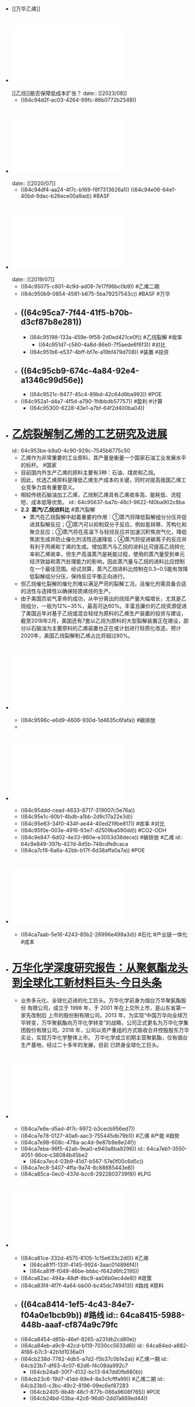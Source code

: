 - [[万华乙烯]]
- # ![卫星化学.pdf](../assets/卫星化学_1690913950702_0.pdf) 
  [[乙烷]]能否保障低成本扩张？
  date:: [[2023/08]]
	- ((64c94d2f-ac03-4264-89fc-86b0772b2548))
- # ![万华化学600309.SH万华化学深度之八：新材料的空间和确定性如何？.pdf](../assets/万华化学600309.SH万华化学深度之八：新材料的空间和确定性如何？_1690914251316_0.pdf)
  date:: [[2020/07]]
	- ((64c94df4-aa24-4f7c-b169-f8f7313626a1)) ((64c94e06-64e1-40bd-9dac-b26ece00a9ad)) #BASF
- # ![[广发]万华石化板块.pdf](../assets/[广发]万华石化板块_1690914872319_0.pdf)
  date:: [[2019/07]]
	- ((64c95075-c801-4c9d-ad08-7e17f96bc0b9)) #乙烯二期
	- ((64c950b9-0854-4581-b675-5ba79257543c)) #BASF #万华
	- ## ((64c95ca7-7f44-41f5-b70b-d3cf87b8e281))
		- ((64c95198-133a-459e-9f58-2d0ed421ce0f)) #乙烷裂解 #收率
			- ((64c951d7-c560-4a8d-86e0-7f5aede6f6f3)) #对比
		- ((64c951b6-e537-4bff-bf7e-a19bf479d708)) #装置 #投资
	- ## ((64c95cb9-674c-4a84-92e4-a1346c99d56e))
		- ((64c9521c-9477-45c4-89bd-42c64d6ba993)) #POE
	- ((64c952a1-d4a7-4f5d-a790-1fdbbdb57757)) #盈利 #计算
		- ((64c95300-6228-43e1-a7bf-64f2d400ba04))
- # [乙烷裂解制乙烯的工艺研究及进展](https://mp.weixin.qq.com/s?__biz=MzA3ODQ0MjA1MA==&mid=2650248404&idx=1&sn=68729ffdcb54d50a41e284ac56933d58&chksm=87418ff9b03606efed0f66fce8a084de6d604ac436d26894200b194574928ea484948651dddc&scene=27)
  id:: 64c953be-b9a0-4c90-929c-7545b8775c50
	- 乙烯作为非常重要的工业原料，其产量是衡量一个国家石油工业发展水平的标杆。 #国家
	- 目前国内外生产乙烯的原料主要有3种：石油、煤炭和乙烷。
	- 因此，优选乙烯原料是降低乙烯生产成本的关键，同时对提高我国乙烯工业竞争力具有重要意义。
	- 相较传统石脑油加工乙烯，乙烷制乙烯具有乙烯收率高、能耗低、流程短、成本低等优势。
	  id:: 64c95637-ba7b-48c1-9622-f40ba902c8ba
	- **2.2  蒸汽/乙烷进料比** #蒸汽裂解
		- 蒸汽在乙烷裂解中起着重要的作用：①蒸汽将降低裂解组分分压并促进其裂解反应；②蒸汽可以抑制双分子反应，例如氢转移、芳构化和聚合反应；③蒸汽将在高温下与轻烃反应并加速沉积焦炭气化，降低焦炭生成并防止催化剂活性迅速降低；④蒸汽将促进碳离子的反应并有利于丙烯和丁烯的生成。增加蒸汽与乙烷的进料比可提高乙烷转化率和乙烯收率，但生产高温蒸汽是耗能过程，使用的蒸汽量受到单元经济效益和蒸汽处理能力的影响，因此蒸汽量与乙烷的进料比应控制在一个最佳范围。经试测算，蒸汽乙烷进料比控制在0.3~0.5能有效降低裂解组分分压，保持反应平衡正向进行。
	- 但乙烷催化裂解的催化剂难以满足严苛的裂解工况，且催化剂需具备合适的活性与选择性以确保轻质烯烃的生产。
	- 由于美国页岩气革命的成功，从中分离出的烷烃产量大幅增长，尤其是乙烷组分，一般为12%~35%，最高可达60%。丰富且廉价的乙烷资源促进了美国近年对基于乙烷或混合轻烃为原料的乙烯生产装置的投资与建设，截至2018年2月，美国还有7套以乙烷为原料的大型裂解装置正在建设，部分以石脑油为主要原料的乙烯装置也正在或计划进行轻质化改造，预计2020年，美国乙烷裂解制乙烯占比将超过80%。
- # ![烯烃生产新趋势_Ismal Amghizar.pdf](../assets/烯烃生产新趋势_Ismal_Amghizar_1690917204312_0.pdf)
	- ((64c9596c-e6d9-4606-930d-1d4635c6fafa)) #碳排放
	-
- # ![[东海]乙烯化工行业.pdf](../assets/[东海]乙烯化工行业_1690918324148_0.pdf)
	- ((64c95ddd-cead-4633-8717-319007c5e76a))
	- ((64c95e1c-60b1-4bdb-a1bb-2d9c17a22e3d))
	- ((64c95e63-34f0-434f-ae44-40ed219be817)) #收率 #对比
	- ((64c95f0e-003e-4916-93e7-d2509ba590dd)) #CO2-ODH
	- ((64c9e847-6d02-4e33-960e-e3053d38dece)) #碳排放 #乙烯
	  id:: 64c9e849-397b-427d-8d5b-748cdfe8caca
	- ((64ca7cf8-6a6a-42bb-b17f-6d38affa0a7a)) #POE
- # ![H3_AP202209151578433028_1.pdf](../assets/H3_AP202209151578433028_1_1690991219896_0.pdf)
	- ((64ca7aab-5e16-4243-85b2-26996e498a3d)) #石化 #产业链一体化 #成本
- # [万华化学深度研究报告：从聚氨酯龙头到全球化工新材料巨头-今日头条](https://www.toutiao.com/article/7042097877916582407/)
	- 业务多元化、全球化迈进的化工巨头。万华化学前身为烟台万华聚氨酯股份 有限公司，成立于 1998 年，于 2001 年在上交所上市，是山东省第一家先改制后 上市的股份制有限公司。2013 年，为实现“中国万华向全球万华转变，万华聚氨酯向万华化学转变”的战略，公司正式更名为万华化学集团股份有限公司。2018 年，公司以资产重组的方式吸收合并控股股东万华实业，实现万华化学整体上市。 万华化学成立初期主营聚氨酯，仅有烟台生产基地，经过二十多年的发展，目前 已跻身全球化工巨头。
- # ![【德邦-21】万华化学（600309.SH）深度报告.pdf](../assets/【德邦-21】万华化学（600309.SH）深度报告_1690992129860_0.pdf)
	- ((64ca7e6e-d5ad-4f7c-9972-b3cecb956ed7))
	- ((64ca7e78-0127-40a6-aac3-755445db79b1)) #乙烯 #产能 #趋势
	- ((64ca7e98-608c-478a-ac4d-9e87b9e8e24f))
	- ((64ca7eba-98f5-42ab-9ea0-e940a8ba9296))
	  id:: 64ca7eb1-3550-4051-86ce-c38084b45be2
		- ((64ca7ec4-03b9-41d7-b567-57e0f00c6d5c))
	- ((64ca7ec8-5407-4ffa-9a74-8c88885443e8))
	- ((64ca85ca-0ec0-437d-bcc6-2922803739f8)) #LPG
- # ![【信达-23】乙烯.pdf](../assets/【信达-23】乙烯_1690993027268_0.pdf)
	- ((64ca81ce-332d-4575-8105-1c15e633c2d0)) #乙烯
		- ((64ca81f1-133f-4145-9924-3aac014896f4))
		- ((64ca81ff-f049-46be-bbbc-f642d6fc2195))
	- ((64ca82ac-494a-48df-8bc9-aa06b0ec4de8)) #政策
	- ((64ca83f4-4f7f-4a64-bb00-bc45dc749413)) #路线 #原料
	- ((64ca8414-1ef5-4c43-84e7-f04a0e1bcb9b)) #路线
	  id:: 64ca8415-5988-448b-aaaf-cf874a9c79fc
		-
	- ((64ca8454-d85b-46ef-8265-a231db2cd80e))
	- ((64ca84eb-a9c9-42cd-b119-7030cc5633d6))
	  id:: 64ca84ed-a882-4f86-b7c3-42b1d1036a01
	- ((64cb238d-7782-4db5-a7d2-f5b37c0b1e2a)) #乙烯一期
	  id:: 64cb23b7-df63-4c07-82d6-f4c08da992c7
		- ((64cb24a8-30f7-4132-bc13-847dd0fb680b))
	- ((64cb23c6-19d7-41dd-89e4-8e3cfcfffa99)) #乙烯二期
	  id:: 64cb23b0-c3bc-49c2-8196-09ec6ef87283
		- ((64cb2405-8b48-48c1-877b-086a9608f765)) #POE
		- ((64cb24bd-03ba-42c6-96d0-2dd7a669ed44))